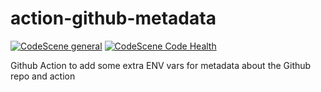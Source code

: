 # action-github-metadata

[![CodeScene general](https://codescene.io/images/analyzed-by-codescene-badge.svg)](https://codescene.io/projects/44667)
[![CodeScene Code Health](https://codescene.io/projects/44667/status-badges/code-health)](https://codescene.io/projects/44667)

Github Action to add some extra ENV vars for metadata about the Github repo and action
